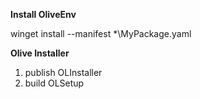 **Install OliveEnv**

winget install --manifest *\MyPackage.yaml


**Olive Installer**
1. publish OLInstaller
2. build OLSetup